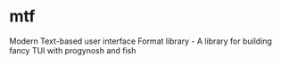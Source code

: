 # mtf
Modern Text-based user interface Format library - A library for building fancy TUI with progynosh and fish
